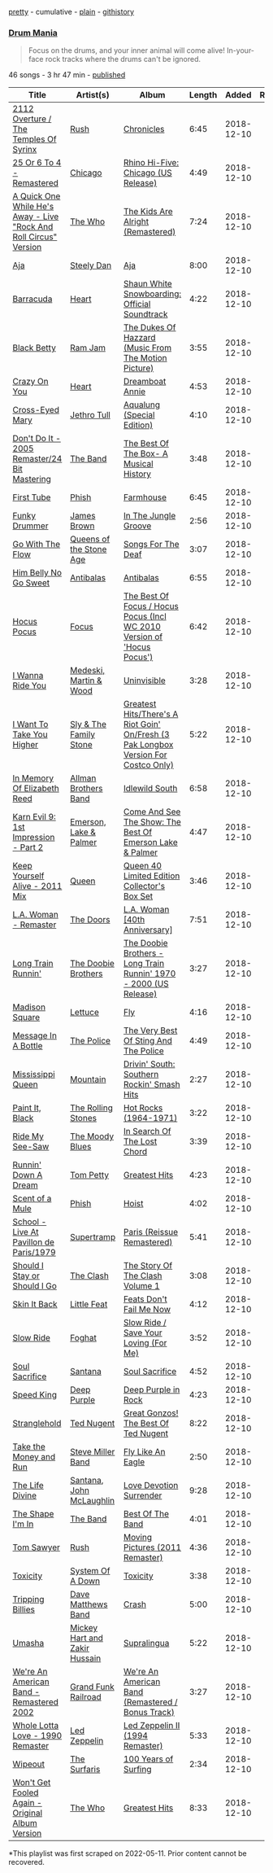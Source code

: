 [pretty](/playlists/pretty/37i9dQZF1DWXsvIAf8Ytjl.md) - cumulative - [plain](/playlists/plain/37i9dQZF1DWXsvIAf8Ytjl) - [githistory](https://github.githistory.xyz/mackorone/spotify-playlist-archive/blob/main/playlists/plain/37i9dQZF1DWXsvIAf8Ytjl)

### [Drum Mania](https://open.spotify.com/playlist/37i9dQZF1DWXsvIAf8Ytjl)

> Focus on the drums, and your inner animal will come alive! In\-your\-face rock tracks where the drums can't be ignored.

46 songs - 3 hr 47 min - [published](https://open.spotify.com/playlist/1TTpnQL8vDzEXrA1b6lsMg)

| Title | Artist(s) | Album | Length | Added | Removed |
|---|---|---|---|---|---|
| [2112 Overture / The Temples Of Syrinx](https://open.spotify.com/track/6Po9FqcwIJq4xQtNZVXY6v) | [Rush](https://open.spotify.com/artist/2Hkut4rAAyrQxRdof7FVJq) | [Chronicles](https://open.spotify.com/album/5mf2xdvPd0I88j9jxUWMNM) | 6:45 | 2018-12-10 |  |
| [25 Or 6 To 4 \- Remastered](https://open.spotify.com/track/1K5AjxsfnJ8iaptRBngN1Y) | [Chicago](https://open.spotify.com/artist/3iDD7bnsjL9J4fO298r0L0) | [Rhino Hi\-Five: Chicago \(US Release\)](https://open.spotify.com/album/1MXjqH0djnjzDKSNYf25H4) | 4:49 | 2018-12-10 |  |
| [A Quick One While He's Away \- Live "Rock And Roll Circus" Version](https://open.spotify.com/track/4SElXohU0kK8JnmSHIUWCQ) | [The Who](https://open.spotify.com/artist/67ea9eGLXYMsO2eYQRui3w) | [The Kids Are Alright \(Remastered\)](https://open.spotify.com/album/3twpireEUAf36Xk7CEKDnB) | 7:24 | 2018-12-10 |  |
| [Aja](https://open.spotify.com/track/51AIqs0TqA4TI552nerCqa) | [Steely Dan](https://open.spotify.com/artist/6P7H3ai06vU1sGvdpBwDmE) | [Aja](https://open.spotify.com/album/51XjnQQ9SR8VSEpxPO9vrW) | 8:00 | 2018-12-10 |  |
| [Barracuda](https://open.spotify.com/track/38bHLl4pznhxzRJLuw1OA7) | [Heart](https://open.spotify.com/artist/34jw2BbxjoYalTp8cJFCPv) | [Shaun White Snowboarding: Official Soundtrack](https://open.spotify.com/album/0QWjK3wGoCug92yQIeBdxu) | 4:22 | 2018-12-10 |  |
| [Black Betty](https://open.spotify.com/track/0MnI39P9Dze0PSUjetb8Va) | [Ram Jam](https://open.spotify.com/artist/6FITmSxIMsk6TfulFiCIIz) | [The Dukes Of Hazzard \(Music From The Motion Picture\)](https://open.spotify.com/album/0HUuxXsQ1lYDpS99EXlNBI) | 3:55 | 2018-12-10 |  |
| [Crazy On You](https://open.spotify.com/track/5zH710lFSLtkHbMkslLDjR) | [Heart](https://open.spotify.com/artist/34jw2BbxjoYalTp8cJFCPv) | [Dreamboat Annie](https://open.spotify.com/album/2N0AgtWbCmVoNUl2GN1opH) | 4:53 | 2018-12-10 |  |
| [Cross\-Eyed Mary](https://open.spotify.com/track/6MBZyLisOWTChcevgFqwVr) | [Jethro Tull](https://open.spotify.com/artist/6w6z8m4WXX7Tub4Rb6Lu7R) | [Aqualung \(Special Edition\)](https://open.spotify.com/album/0NGM3Ftwjw0dLNpAowmz3x) | 4:10 | 2018-12-10 |  |
| [Don't Do It \- 2005 Remaster/24 Bit Mastering](https://open.spotify.com/track/3j3OB5PFy7FewVi8l881kN) | [The Band](https://open.spotify.com/artist/4vpDg7Y7fU982Ds30zawDA) | [The Best Of The Box\- A Musical History](https://open.spotify.com/album/6idKsZpZsfNfC6FFws8zL4) | 3:48 | 2018-12-10 |  |
| [First Tube](https://open.spotify.com/track/0pVKmDcMdrbiiGqsztIcL3) | [Phish](https://open.spotify.com/artist/5wbIWUzTPuTxTyG6ouQKqz) | [Farmhouse](https://open.spotify.com/album/63pJMk3S5vS5e8wrInkDhi) | 6:45 | 2018-12-10 |  |
| [Funky Drummer](https://open.spotify.com/track/61D6PGXxHI5iB10tQGgOEv) | [James Brown](https://open.spotify.com/artist/7GaxyUddsPok8BuhxN6OUW) | [In The Jungle Groove](https://open.spotify.com/album/4rRtcWB6mGgeKskivMxK2d) | 2:56 | 2018-12-10 |  |
| [Go With The Flow](https://open.spotify.com/track/45DElIx0dXqUH4A88yQFdE) | [Queens of the Stone Age](https://open.spotify.com/artist/4pejUc4iciQfgdX6OKulQn) | [Songs For The Deaf](https://open.spotify.com/album/58HZZpS0wxJKwGjoerg0mk) | 3:07 | 2018-12-10 |  |
| [Him Belly No Go Sweet](https://open.spotify.com/track/7DKQHSdpdwA5E29BARhi2a) | [Antibalas](https://open.spotify.com/artist/2KGF6IKZfVGCKfyqcNVGfh) | [Antibalas](https://open.spotify.com/album/4yMhiZusgnoNlDBHZks8lG) | 6:55 | 2018-12-10 |  |
| [Hocus Pocus](https://open.spotify.com/track/2uzyiRdvfNI5WxUiItv1y9) | [Focus](https://open.spotify.com/artist/0ifzzRKdmtgaHy9cfnnyCR) | [The Best Of Focus / Hocus Pocus \(Incl WC 2010 Version of 'Hocus Pocus'\)](https://open.spotify.com/album/55zdxBeCPm7XmuZCeCdRbX) | 6:42 | 2018-12-10 |  |
| [I Wanna Ride You](https://open.spotify.com/track/1zJDoUYkc0nEE0uCeWOphX) | [Medeski, Martin & Wood](https://open.spotify.com/artist/2Hg4SUNDuIn8xIidz9GxFw) | [Uninvisible](https://open.spotify.com/album/0Vq79tx5GtV8hxrTccSguA) | 3:28 | 2018-12-10 |  |
| [I Want To Take You Higher](https://open.spotify.com/track/0GWiV9swb7Na78JxfzKVZJ) | [Sly & The Family Stone](https://open.spotify.com/artist/5m8H6zSadhu1j9Yi04VLqD) | [Greatest Hits/There's A Riot Goin' On/Fresh \(3 Pak Longbox Version For Costco Only\)](https://open.spotify.com/album/5bG8pUXeQLeVm5G9PcC0sE) | 5:22 | 2018-12-10 |  |
| [In Memory Of Elizabeth Reed](https://open.spotify.com/track/1hFVbNUjzbnYwef4GLFdGg) | [Allman Brothers Band](https://open.spotify.com/artist/4wQ3PyMz3WwJGI5uEqHUVR) | [Idlewild South](https://open.spotify.com/album/69p1Ktt4gkPB6Un6vnxj9g) | 6:58 | 2018-12-10 |  |
| [Karn Evil 9: 1st Impression \- Part 2](https://open.spotify.com/track/1qO5sUPhO6jSnFFMjL95by) | [Emerson, Lake & Palmer](https://open.spotify.com/artist/0nCiidE5GgDrc5kWN3NZgZ) | [Come And See The Show: The Best Of Emerson Lake & Palmer](https://open.spotify.com/album/35Xsr203M1uYq72I9bK0tN) | 4:47 | 2018-12-10 |  |
| [Keep Yourself Alive \- 2011 Mix](https://open.spotify.com/track/3LFcTYXWi9Z9hHfMyuwt1T) | [Queen](https://open.spotify.com/artist/1dfeR4HaWDbWqFHLkxsg1d) | [Queen 40 Limited Edition Collector's Box Set](https://open.spotify.com/album/1Q9NOisnaTULM5CZD4rIgZ) | 3:46 | 2018-12-10 |  |
| [L.A\. Woman \- Remaster](https://open.spotify.com/track/1XFBirwD8xm2rzNow9zFQK) | [The Doors](https://open.spotify.com/artist/22WZ7M8sxp5THdruNY3gXt) | [L.A\. Woman \[40th Anniversary\]](https://open.spotify.com/album/2J2tibRH9nroaefPxO3czR) | 7:51 | 2018-12-10 |  |
| [Long Train Runnin'](https://open.spotify.com/track/2lC8mX6MPdp8bDabe80ZPH) | [The Doobie Brothers](https://open.spotify.com/artist/39T6qqI0jDtSWWioX8eGJz) | [The Doobie Brothers \- Long Train Runnin' 1970 \- 2000 \(US Release\)](https://open.spotify.com/album/6i0TQKjTooRD97mCOPryeA) | 3:27 | 2018-12-10 |  |
| [Madison Square](https://open.spotify.com/track/0W4kbKzbiZl3XV98Hb84tT) | [Lettuce](https://open.spotify.com/artist/1fZXjUQEkVbB0TvZX4qFR8) | [Fly](https://open.spotify.com/album/3xkP2jcNDvuo7ZfNjl22Vy) | 4:16 | 2018-12-10 |  |
| [Message In A Bottle](https://open.spotify.com/track/7A27Rj3872xK0LcUMI8aAl) | [The Police](https://open.spotify.com/artist/5NGO30tJxFlKixkPSgXcFE) | [The Very Best Of Sting And The Police](https://open.spotify.com/album/0psHZUD4dKFmxEfEmGRCLB) | 4:49 | 2018-12-10 |  |
| [Mississippi Queen](https://open.spotify.com/track/5Ny6yVg3LRfz3jicFcIMlm) | [Mountain](https://open.spotify.com/artist/7LCp4MN0SOIVWlssid9KyE) | [Drivin' South: Southern Rockin' Smash Hits](https://open.spotify.com/album/0V9g2VTjpNub0xcJkNxOLX) | 2:27 | 2018-12-10 |  |
| [Paint It, Black](https://open.spotify.com/track/0hBZCHzVNvboVLWS7aNKRO) | [The Rolling Stones](https://open.spotify.com/artist/22bE4uQ6baNwSHPVcDxLCe) | [Hot Rocks \(1964\-1971\)](https://open.spotify.com/album/0aqZJlugIkTUWW1sa4BANp) | 3:22 | 2018-12-10 |  |
| [Ride My See\-Saw](https://open.spotify.com/track/6tMNYGXJ1L6wjbSkAXWyHh) | [The Moody Blues](https://open.spotify.com/artist/5BcZ22XONcRoLhTbZRuME1) | [In Search Of The Lost Chord](https://open.spotify.com/album/3ZTNq36NEuAdPLwkey7z6C) | 3:39 | 2018-12-10 |  |
| [Runnin' Down A Dream](https://open.spotify.com/track/128pBRZZgdi3BhS104k5Qv) | [Tom Petty](https://open.spotify.com/artist/2UZMlIwnkgAEDBsw1Rejkn) | [Greatest Hits](https://open.spotify.com/album/2uxG4gg4WnqR5eriMN6ehS) | 4:23 | 2018-12-10 |  |
| [Scent of a Mule](https://open.spotify.com/track/4YNh0ccitCOE0kwp7cKvPY) | [Phish](https://open.spotify.com/artist/5wbIWUzTPuTxTyG6ouQKqz) | [Hoist](https://open.spotify.com/album/5desuSVmQddmKNvvU2ATcf) | 4:02 | 2018-12-10 |  |
| [School \- Live At Pavillon de Paris/1979](https://open.spotify.com/track/33qdeggOQgWYKJ2lHTqJ1W) | [Supertramp](https://open.spotify.com/artist/3JsMj0DEzyWc0VDlHuy9Bx) | [Paris \(Reissue Remastered\)](https://open.spotify.com/album/0pFn53PWW8QDz0dN13sK8o) | 5:41 | 2018-12-10 |  |
| [Should I Stay or Should I Go](https://open.spotify.com/track/5V6YE0mBwnqDvh0hoblAMl) | [The Clash](https://open.spotify.com/artist/3RGLhK1IP9jnYFH4BRFJBS) | [The Story Of The Clash Volume 1](https://open.spotify.com/album/2Afo3MZZGInlFyCoNXjvle) | 3:08 | 2018-12-10 |  |
| [Skin It Back](https://open.spotify.com/track/4660oWp7DdhrJPcugJpKEQ) | [Little Feat](https://open.spotify.com/artist/0ZIwOAzDuGPspzK7yiTc4S) | [Feats Don't Fail Me Now](https://open.spotify.com/album/5nflfddG6Tlrt2YiZhXJAD) | 4:12 | 2018-12-10 |  |
| [Slow Ride](https://open.spotify.com/track/4MYb7NWLwXNDB7bYs3HeX8) | [Foghat](https://open.spotify.com/artist/6x33CmZWo2Ve4hxYl2Craq) | [Slow Ride / Save Your Loving \(For Me\)](https://open.spotify.com/album/26m6IjR3ZAUsYqSekFKqCq) | 3:52 | 2018-12-10 |  |
| [Soul Sacrifice](https://open.spotify.com/track/1MYa0e2gng2UzPXTfbLV59) | [Santana](https://open.spotify.com/artist/6GI52t8N5F02MxU0g5U69P) | [Soul Sacrifice](https://open.spotify.com/album/0Z199sMGVSkcVHOss7j2wN) | 4:52 | 2018-12-10 |  |
| [Speed King](https://open.spotify.com/track/4DsHoG4nyiUwsbx1lCF2lX) | [Deep Purple](https://open.spotify.com/artist/568ZhdwyaiCyOGJRtNYhWf) | [Deep Purple in Rock](https://open.spotify.com/album/3llL1qaL2RvtyQAthAuRFS) | 4:23 | 2018-12-10 |  |
| [Stranglehold](https://open.spotify.com/track/7itr4N5bXkAWesPUomCNf7) | [Ted Nugent](https://open.spotify.com/artist/21ysNsPzHdqYN2fQ75ZswG) | [Great Gonzos! The Best Of Ted Nugent](https://open.spotify.com/album/4xKPMSSynMM7hSqB5sXjCV) | 8:22 | 2018-12-10 |  |
| [Take the Money and Run](https://open.spotify.com/track/6xTmUziCWS4Nwh2hzqLbCS) | [Steve Miller Band](https://open.spotify.com/artist/6QtGlUje9TIkLrgPZrESuk) | [Fly Like An Eagle](https://open.spotify.com/album/3iqReiy2IaPI2N9sdLywER) | 2:50 | 2018-12-10 |  |
| [The Life Divine](https://open.spotify.com/track/3yeTtLm3XjsQkmSdRnzhrq) | [Santana](https://open.spotify.com/artist/6GI52t8N5F02MxU0g5U69P), [John McLaughlin](https://open.spotify.com/artist/4v0R1feRiuCDch7aAheVhY) | [Love Devotion Surrender](https://open.spotify.com/album/0Z6j1FSc3BEyS55TcPms4g) | 9:28 | 2018-12-10 |  |
| [The Shape I'm In](https://open.spotify.com/track/1vgynPzfnKfwmMk6mskZ4a) | [The Band](https://open.spotify.com/artist/4vpDg7Y7fU982Ds30zawDA) | [Best Of The Band](https://open.spotify.com/album/4RMbnuwtOMbN3INQcaJwUr) | 4:01 | 2018-12-10 |  |
| [Tom Sawyer](https://open.spotify.com/track/3QZ7uX97s82HFYSmQUAN1D) | [Rush](https://open.spotify.com/artist/2Hkut4rAAyrQxRdof7FVJq) | [Moving Pictures \(2011 Remaster\)](https://open.spotify.com/album/2xg7iIKoSqaDNpDbJnyCjY) | 4:36 | 2018-12-10 |  |
| [Toxicity](https://open.spotify.com/track/0snQkGI5qnAmohLE7jTsTn) | [System Of A Down](https://open.spotify.com/artist/5eAWCfyUhZtHHtBdNk56l1) | [Toxicity](https://open.spotify.com/album/6jWde94ln40epKIQCd8XUh) | 3:38 | 2018-12-10 |  |
| [Tripping Billies](https://open.spotify.com/track/4fXoeBGrVWfNKpdcmL8tw6) | [Dave Matthews Band](https://open.spotify.com/artist/2TI7qyDE0QfyOlnbtfDo7L) | [Crash](https://open.spotify.com/album/3Z72KfamjH9Wc5m9mgVqI7) | 5:00 | 2018-12-10 |  |
| [Umasha](https://open.spotify.com/track/1zRaLP99iRxz6kWCB6Ynw3) | [Mickey Hart and Zakir Hussain](https://open.spotify.com/artist/0CYFqvscV4rsOT5qXU36bd) | [Supralingua](https://open.spotify.com/album/3aD8ij2ESGKnDFJOczfbrC) | 5:22 | 2018-12-10 |  |
| [We're An American Band \- Remastered 2002](https://open.spotify.com/track/3XcjIvaZVUFAIdIYZqY9bd) | [Grand Funk Railroad](https://open.spotify.com/artist/0qEcf3SFlpRcb3lK3f2GZI) | [We're An American Band \(Remastered / Bonus Track\)](https://open.spotify.com/album/6hSAjI92A6vPL6OM1DWTZg) | 3:27 | 2018-12-10 |  |
| [Whole Lotta Love \- 1990 Remaster](https://open.spotify.com/track/0hCB0YR03f6AmQaHbwWDe8) | [Led Zeppelin](https://open.spotify.com/artist/36QJpDe2go2KgaRleHCDTp) | [Led Zeppelin II \(1994 Remaster\)](https://open.spotify.com/album/70lQYZtypdCALtFVlQAcvx) | 5:33 | 2018-12-10 |  |
| [Wipeout](https://open.spotify.com/track/4KFCyusUzxTL8PwE0AH02f) | [The Surfaris](https://open.spotify.com/artist/6gZVflqhSHhG3MjYrf1dOv) | [100 Years of Surfing](https://open.spotify.com/album/33msQbGd76fYSd4imz3lbh) | 2:34 | 2018-12-10 |  |
| [Won't Get Fooled Again \- Original Album Version](https://open.spotify.com/track/3QfJhbiVGJucxyUbOFiaLY) | [The Who](https://open.spotify.com/artist/67ea9eGLXYMsO2eYQRui3w) | [Greatest Hits](https://open.spotify.com/album/1jkd5zta1g1eFz6zuzupyW) | 8:33 | 2018-12-10 |  |

\*This playlist was first scraped on 2022-05-11. Prior content cannot be recovered.
